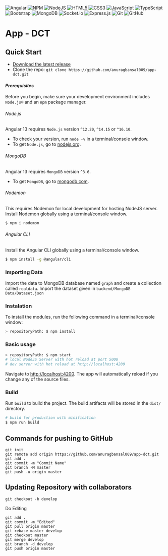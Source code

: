 ![Angular](https://img.shields.io/badge/angular-%23DD0031.svg?style=for-the-badge&logo=angular&logoColor=white) 
![NPM](https://img.shields.io/badge/NPM-%23000000.svg?style=for-the-badge&logo=npm&logoColor=white)
![NodeJS](https://img.shields.io/badge/node.js-6DA55F?style=for-the-badge&logo=node.js&logoColor=white)
![HTML5](https://img.shields.io/badge/html5-%23E34F26.svg?style=for-the-badge&logo=html5&logoColor=white)
![CSS3](https://img.shields.io/badge/css3-%231572B6.svg?style=for-the-badge&logo=css3&logoColor=white)
![JavaScript](https://img.shields.io/badge/javascript-%23323330.svg?style=for-the-badge&logo=javascript&logoColor=%23F7DF1E)
![TypeScript](https://img.shields.io/badge/typescript-%23007ACC.svg?style=for-the-badge&logo=typescript&logoColor=white)
![Bootstrap](https://img.shields.io/badge/bootstrap-%23563D7C.svg?style=for-the-badge&logo=bootstrap&logoColor=white)
![MongoDB](https://img.shields.io/badge/MongoDB-%234ea94b.svg?style=for-the-badge&logo=mongodb&logoColor=white)
![Socket.io](https://img.shields.io/badge/Socket.io-black?style=for-the-badge&logo=socket.io&badgeColor=010101)
![Express.js](https://img.shields.io/badge/express.js-%23404d59.svg?style=for-the-badge&logo=express&logoColor=%2361DAFB)
![Git](https://img.shields.io/badge/git-%23F05033.svg?style=for-the-badge&logo=git&logoColor=white)
![GitHub](https://img.shields.io/badge/github-%23121011.svg?style=for-the-badge&logo=github&logoColor=white)

# App - DCT

## Quick Start

- [Download the latest release](https://github.com/anuragbansal009/app-dct)
- Clone the repo: `git clone https://github.com/anuragbansal009/app-dct.git`

#### <i>Prerequisites</i>
Before you begin, make sure your development environment includes `Node.js®` and an `npm` package manager.

###### Node.js
Angular 13 requires `Node.js` version `^12.20`, `^14.15` or `^16.10`.

- To check your version, run `node -v` in a terminal/console window.
- To get `Node.js`, go to [nodejs.org](https://nodejs.org/).

###### MongoDB
Angular 13 requires `MongoDB` version `^3.6`.

- To get `MongoDB`, go to [mongodb.com](https://mongodb.com/).

###### Nodemon
This requires Nodemon for local development for hosting NodeJS server.
Install Nodemon globally using a terminal/console window.
```bash
$ npm i nodemon
```

###### Angular CLI
Install the Angular CLI globally using a terminal/console window.
```bash
$ npm install -g @angular/cli
```

### Importing Data
Import the data to MongoDB database named `graph` and create a collection called `realdata`.
Import the dataset given in `backend/MongoDB Data/Dataset.json`

### Instalation
To install the modules, run the following command in a terminal/console window:
```bash
> repositoryPath: $ npm install
```

### Basic usage


```bash
> repositoryPath: $ npm start
# local NodeJS Server with hot reload at port 5000
# dev server with hot reload at http://localhost:4200
```

Navigate to [http://localhost:4200](http://localhost:4200). The app will automatically reload if you change any of the source files.

### Build

Run `build` to build the project. The build artifacts will be stored in the `dist/` directory.

```bash
# build for production with minification
$ npm run build
```
## Commands for pushing to GitHub
```
git init
git remote add origin https://github.com/anuragbansal009/app-dct.git
git add .
git commit -m "Commit Name"
git branch -M master
git push -u origin master
```

## Updating Repository with collaborators

```
git checkout -b develop
```
Do Editing

```
git add .
git commit -m "Edited"
git pull origin master
git rebase master develop
git checkout master
git merge develop
git branch -d develop
git push origin master
```